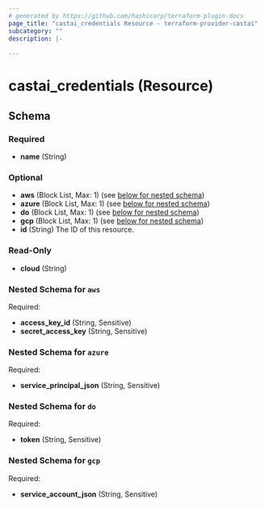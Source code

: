 ```yaml
---
# generated by https://github.com/hashicorp/terraform-plugin-docs
page_title: "castai_credentials Resource - terraform-provider-castai"
subcategory: ""
description: |-
  
---
```


# castai_credentials (Resource)





<!-- schema generated by tfplugindocs -->
## Schema

### Required

- **name** (String)

### Optional

- **aws** (Block List, Max: 1) (see [below for nested schema](#nestedblock--aws))
- **azure** (Block List, Max: 1) (see [below for nested schema](#nestedblock--azure))
- **do** (Block List, Max: 1) (see [below for nested schema](#nestedblock--do))
- **gcp** (Block List, Max: 1) (see [below for nested schema](#nestedblock--gcp))
- **id** (String) The ID of this resource.

### Read-Only

- **cloud** (String)

<a id="nestedblock--aws"></a>
### Nested Schema for `aws`

Required:

- **access_key_id** (String, Sensitive)
- **secret_access_key** (String, Sensitive)


<a id="nestedblock--azure"></a>
### Nested Schema for `azure`

Required:

- **service_principal_json** (String, Sensitive)


<a id="nestedblock--do"></a>
### Nested Schema for `do`

Required:

- **token** (String, Sensitive)


<a id="nestedblock--gcp"></a>
### Nested Schema for `gcp`

Required:

- **service_account_json** (String, Sensitive)


